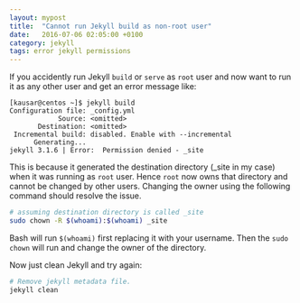 ```yaml
---
layout: mypost
title:  "Cannot run Jekyll build as non-root user"
date:   2016-07-06 02:05:00 +0100
category: jekyll
tags: error jekyll permissions
---
```


If you accidently run Jekyll `build` or `serve` as `root` user and now want to run it as any other user and get an error message like:

```
[kausar@centos ~]$ jekyll build
Configuration file: _config.yml
            Source: <omitted>
       Destination: <omitted>
 Incremental build: disabled. Enable with --incremental
      Generating...
jekyll 3.1.6 | Error:  Permission denied - _site
```

This is because it generated the destination directory (_site in my case) when it was running as `root` user. Hence `root` now owns that directory and cannot be changed by other users. Changing the owner using the following command should resolve the issue.

```bash
# assuming destination directory is called _site
sudo chown -R $(whoami):$(whoami) _site
```

Bash will run `$(whoami)` first replacing it with your username. Then the `sudo chown` will run and change the owner of the directory.

Now just clean Jekyll and try again:

```bash
# Remove jekyll metadata file.
jekyll clean
```
